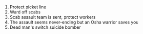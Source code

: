 1. Protect picket line
2. Ward off scabs
3. Scab assault team is sent, protect workers
4. The assault seems never-ending but an Osha warrior saves you
5. Dead man's switch suicide bomber
<!--stackedit_data:
eyJoaXN0b3J5IjpbODAxNjEwNjMwLC0xNzg0MDQwMDIsMTM0Mj
k0ODE0NCwtMjA4ODc0NjYxMiw3MzA5OTgxMTZdfQ==
-->